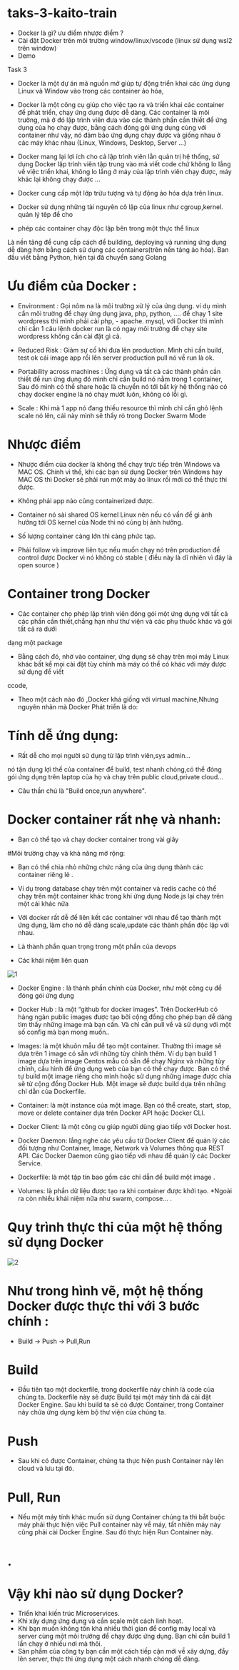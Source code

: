# taks-3-kaito-train

- Docker là gì? ưu điểm nhược điểm ?
- Cài đặt Docker trên môi trường window/linux/vscode (linux sử dụng wsl2 trên window)
- Demo

Task 3

- Docker là một dự án mã nguồn mở giúp tự động triển khai các ứng dụng Linux và Window vào trong các container ảo hóa,
- Docker là một công cụ giúp cho việc tạo ra và triển khai các container để phát triển, chạy ứng dụng được dễ dàng. Các container là môi trường, mà ở đó lập trình viên đưa vào các thành phần cần thiết để ứng dụng của họ chạy được, bằng cách đóng gói ứng dụng cùng với container như vậy, nó đảm bảo ứng dụng chạy được và giống nhau ở các máy khác nhau (Linux, Windows, Desktop, Server ...)
- Docker mang lại lợi ích cho cả lập trình viên lẫn quản trị hệ thống, sử dụng Docker lập trình viên tập trung vào mà viết code chứ không lo lắng về việc triển khai, không lo lắng ở máy của lập trình viên chạy được, máy khác lại không chạy được ...

- Docker cung cấp một lớp trừu tượng và tự động ảo hóa dựa trên linux. 
- Docker sử dụng những tài nguyên cô lập của linux như cgroup,kernel. quản lý têp để cho 
- phép các container chạy độc lập bên trong một thực thể linux

Là nền tảng để cung cấp cách để building, deploying và running ứng dụng dễ dàng hơn bằng cách sử dụng các containers(trên nền tảng ảo hóa). Ban đầu viết bằng 
Python, hiện tại đã chuyển sang Golang

# Ưu điểm của Docker :

- Environment : Gọi nôm na là môi trường xử lý của ứng dụng. ví dụ mình cần môi trường để chạy ứng dụng java, php, python, ….  để chạy 1 site wordpress thì mình phải cài php, - apache. mysql, với Docker thì mình chỉ cần 1 câu lệnh docker run là có ngay môi trường để chạy site wordpress không cần cài đặt gì cả.

- Reduced Risk : Giảm sự cố khi đưa lên production. Mình chỉ cần build, test ok cái image app rồi lên server production pull nó về run là ok.

- Portability across machines :  Ứng dụng và tất cả các thành phần cần thiết để run ứng dụng đó mình chỉ cần build nó nằm trong 1 container,  Sau đó mình có thể share  hoặc là chuyển nó tới bất kỳ hệ thống nào có chạy docker engine là nó chạy mướt luôn, không có lỗi gì.

- Scale :  Khi mà 1 app nó đang thiếu resource thì mình chỉ cần ghỏ lệnh scale nó lên, cái này mình sẽ thấy rỏ trong Docker Swarm Mode


# Nhược điểm
- Nhược điểm của docker là không thể chạy trực tiếp trên Windows và MAC OS. Chính vì thế, khi các bạn sử dụng Docker trên Windows hay MAC OS thì Docker sẽ phải run một máy ảo linux rồi mới có thể thực thi được.

- Không phải app nào củng containerized được.

- Container nó sài shared OS kernel Linux nên nếu có vấn đề gì ảnh hưởng tới OS kernel của Node thì nó củng bị ảnh hưởng.

- Số lượng container càng lớn thì càng phức tạp.

- Phải follow và improve liên tục nếu muốn chạy nó trên production để control được Docker vì nó không có stable ( điều này là dĩ nhiên vì đây là open source )

# Container trong Docker

- Các container cho phép lập trình viên đóng gói một ứng dụng với tất cả các phần cần thiết,chẳng hạn như thư viện và các phụ thuốc khác và gói tất cả ra dưới 

dạng một package

- Bằng cách đó, nhờ vào container, ứng dụng sẽ chạy trên mọi máy Linux khác bất kể mọi cài đặt tùy chỉnh mà máy có thể có khác với máy được sử dụng để viết 

ccode,

- Theo một cách nào đó ,Docker khá giống với virtual machine,Nhưng nguyên nhân mà Docker Phát triển là do:

# Tính dễ ứng dụng:
- Rất dễ cho mọi người sử dụng từ lập trình viên,sys admin...

nó tận dụng lợi thế của container để build, test nhanh chóng,có thể đóng gói ứng dụng trên laptop của họ và chạy trên public cloud,private cloud...

- Câu thần chú là "Build once,run anywhere".

# Docker container rất nhẹ và nhanh:
- Bạn có thể tạo và chạy docker container trong vài giây

#Môi trường chạy và khả năng mở rộng: 
- Bạn có thể chia nhỏ những chức năng của ứng dụng thành các container riêng lẻ . 

- Ví dụ trong database chạy trên một container và redis cache có thể chạy trên một container khác trong khi ứng dụng Node.js lại chạy trên một cái khác nữa 

- Với docker rất dễ để liên kết các container với nhau để tạo thành một ứng dụng, làm cho nó dễ dàng scale,update các thành phần độc lập với nhau.

- Là thành phần quan trọng trong một phần của devops


- Các khái niệm liên quan


![1](https://user-images.githubusercontent.com/54676091/91885401-e5fab200-ecb1-11ea-9c34-cc8ae31fb207.png)

- Docker Engine : là thành phần chính của Docker, như một công cụ để đóng gói ứng dụng

- Docker Hub : là một “github for docker images”. Trên DockerHub có hàng ngàn public images được tạo bởi cộng đồng cho phép bạn dễ dàng tìm thấy những image mà bạn cần. Và chỉ cần pull về và sử dụng với một số config mà bạn mong muốn..

- Images: là một khuôn mẫu để tạo một container. Thường thì image sẽ dựa trên 1 image có sẵn với những tùy chỉnh thêm. Ví dụ bạn build 1 image dựa trên image Centos mẫu có sẵn để chạy Nginx và những tùy chỉnh, cấu hình để ứng dụng web của bạn có thể chạy được. Bạn có thể tự build một image riêng cho mình hoặc sử dụng những image được chia sẽ từ cộng đồng Docker Hub. Một image sẽ được build dựa trên những chỉ dẫn của Dockerfile.

- Container: là một instance của một image. Bạn có thể create, start, stop, move or delete container dựa trên Docker API hoặc Docker CLI.
- Docker Client: là một công cụ giúp người dùng giao tiếp với Docker host.
- Docker Daemon: lắng nghe các yêu cầu từ Docker Client để quản lý các đối tượng như Container, Image, Network và Volumes thông qua REST API. Các Docker Daemon cũng giao tiếp với nhau để quản lý các Docker Service.
- Dockerfile: là một tập tin bao gồm các chỉ dẫn để build một image .
- Volumes: là phần dữ liệu được tạo ra khi container được khởi tạo.
*Ngoài ra còn nhiều khái niệm nữa như swarm, compose…
.
# Quy trình thực thi của một hệ thống sử dụng Docker

![2](https://user-images.githubusercontent.com/54676091/91886016-e3e52300-ecb2-11ea-9dd2-c7b0bdfaae86.png)

# Như trong hình vẽ, một hệ thống Docker được thực thi với 3 bước chính :
- Build -> Push -> Pull,Run

# Build
- Đầu tiên tạo một dockerfile, trong dockerfile này chính là code của chúng ta. Dockerfile này sẽ được Build tại một máy tính đã cài đặt Docker Engine. Sau khi build ta sẽ có được Container, trong Container này chứa ứng dụng kèm bộ thư viện của chúng ta.
# Push
- Sau khi có được Container, chúng ta thực hiện push Container này lên cloud và lưu tại đó.

# Pull, Run
- Nếu một máy tính khác muốn sử dụng Container chúng ta thì bắt buộc máy phải thực hiện việc Pull container này về máy, tất nhiên máy này cũng phải cài Docker Engine. Sau đó thực hiện Run Container này.

# .
# Vậy khi nào sử dụng Docker?

- Triển khai kiến trúc Microservices.
- Khi xây dựng ứng dụng và cần scale một cách linh hoạt.
- Khi bạn muốn không tốn khá nhiều thời gian để config máy local và server cùng một môi trường để chạy được ứng dụng. Bạn chỉ cần build 1 lần chạy ở nhiều nơi mà thôi.
- Sản phẩm của công ty bạn cần một cách tiếp cận mới về xây dựng, đẩy lên server, thực thi ứng dụng một cách nhanh chóng dễ dàng.
